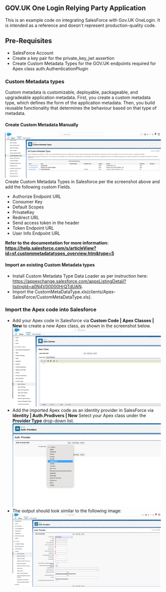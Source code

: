 ## GOV.UK One Login Relying Party Application

This is an example code on integrating SalesForce with Gov.UK OneLogin. It is intended as a reference and doesn't represent production-quality code.

## Pre-Requisites
- SalesForce Account
- Create a key pair for the private_key_jwt assertion
- Create Custom Metadata Types for the GOV.UK endpoints required for Apex class auth.AuthenticationPlugin


### Custom Metadata types

Custom metadata is customizable, deployable, packageable, and upgradeable application metadata. First, you create a custom metadata type, which defines the form of the application metadata. Then, you build reusable functionality that determines the behaviour based on that type of metadata.

#### Create Custom Metadata Manually

![alt text](image-3.png)
Create Custom Metadata Types in Salesforce per the screenshot above and add the following custom Fields.

- Authorize Endpoint URL
- Consumer Key
- Default Scopes
- PrivateKey
- Redirect URL
- Send access token in the header
- Token Endpoint URL
- User Info Endpoint URL

**Refer to the documentation for more information: https://help.salesforce.com/s/articleView?id=sf.custommetadatatypes_overview.htm&type=5**

#### Import an existing Custom Metadata types

 - Install Custom Metadata Type Data Loader as per instruction here: https://appexchange.salesforce.com/appxListingDetail?listingId=a0N4V00000HrQTdUAN.
 - Import the CustomMetaDataType.xls(clients/Apex-SalesForce/CustomMetaDataType.xls).

### Import the Apex code into Salesforce

- Add your Apex code in Salesforce via **Custom Code | Apex Classes | New** to create a new Apex class, as shown in the screenshot below.
![alt text](image-2.png)
- Add the imported Apex code as an identity provider in SalesForce via **Identity | Auth.Prodivers | New** Select your Apex class under the **Provider Type** drop-down list.
![alt text](image-1.png)
- The output should look similar to the following image:![alt text](image-4.png)
